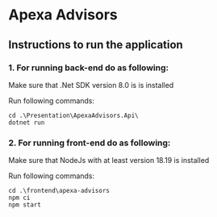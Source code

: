 # Apexa Advisors

## Instructions to run the application
### 1. For running back-end do as following:

Make sure that .Net SDK version 8.0 is is installed

Run following commands:

```
cd .\Presentation\ApexaAdvisors.Api\
dotnet run
```

### 2. For running front-end do as following:

Make sure that NodeJs with at least version 18.19 is installed

Run following commands:

```
cd .\frontend\apexa-advisors
npm ci
npm start
```

